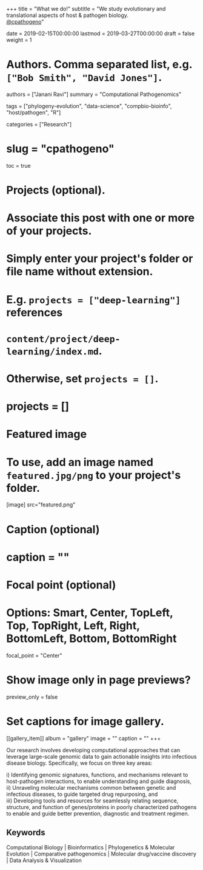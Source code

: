 +++
title = "What we do!"
subtitle = "We study evolutionary and translational aspects of host & pathogen biology.<br> [@cpathogeno](https://github.com/cpathogeno)"

date = 2019-02-15T00:00:00
lastmod = 2019-03-27T00:00:00
draft = false
weight = 1

# Authors. Comma separated list, e.g. `["Bob Smith", "David Jones"]`.
authors = ["Janani Ravi"]
summary = "Computational Pathogenomics"

tags = ["phylogeny-evolution", "data-science", "compbio-bioinfo", "host/pathogen", "R"]

categories = ["Research"]
# slug = "cpathogeno"
toc = true

# Projects (optional).
#   Associate this post with one or more of your projects.
#   Simply enter your project's folder or file name without extension.
#   E.g. `projects = ["deep-learning"]` references 
#   `content/project/deep-learning/index.md`.
#   Otherwise, set `projects = []`.
# projects = []

# Featured image
# To use, add an image named `featured.jpg/png` to your project's folder. 
[image]
src="featured.png"
# Caption (optional)
# caption = ""

# Focal point (optional)
# Options: Smart, Center, TopLeft, Top, TopRight, Left, Right, BottomLeft, Bottom, BottomRight
focal_point = "Center"

# Show image only in page previews?
preview_only = false

# Set captions for image gallery.

[[gallery_item]]
album = "gallery"
image = ""
caption = ""
+++

Our research involves developing computational approaches that can leverage large-scale genomic data to gain actionable insights into infectious disease biology.
Specifically, we focus on three key areas:

i) Identifying genomic signatures, functions, and mechanisms relevant to host-pathogen interactions, to enable understanding and guide diagnosis, <br>
ii) Unraveling molecular mechanisms common between genetic and infectious diseases, to guide targeted drug repurposing, and <br>
iii) Developing tools and resources for seamlessly relating sequence, structure, and function of genes/proteins in poorly characterized pathogens to enable and guide better prevention, diagnostic and treatment regimen.

## Keywords
Computational Biology | Bioinformatics | Phylogenetics & Molecular Evolution | Comparative pathogenomics | Molecular drug/vaccine discovery | Data Analysis & Visualization
